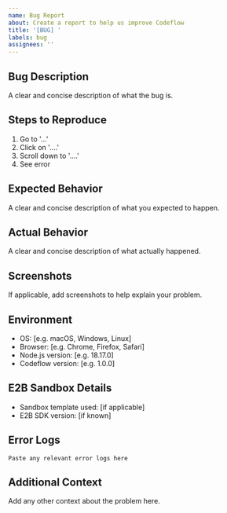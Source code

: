```yaml
---
name: Bug Report
about: Create a report to help us improve Codeflow
title: '[BUG] '
labels: bug
assignees: ''
---
```


## Bug Description
A clear and concise description of what the bug is.

## Steps to Reproduce
1. Go to '...'
2. Click on '....'
3. Scroll down to '....'
4. See error

## Expected Behavior
A clear and concise description of what you expected to happen.

## Actual Behavior
A clear and concise description of what actually happened.

## Screenshots
If applicable, add screenshots to help explain your problem.

## Environment
- OS: [e.g. macOS, Windows, Linux]
- Browser: [e.g. Chrome, Firefox, Safari]
- Node.js version: [e.g. 18.17.0]
- Codeflow version: [e.g. 1.0.0]

## E2B Sandbox Details
- Sandbox template used: [if applicable]
- E2B SDK version: [if known]

## Error Logs
```
Paste any relevant error logs here
```

## Additional Context
Add any other context about the problem here.